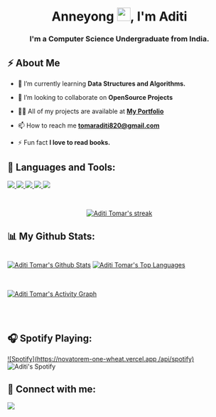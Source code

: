 <!-- <a href="#"><img width="100%" height="auto" src="https://i.imgur.com/iXuL1HG.png" height="175px"/></a> -->

<h1 align="center">Anneyong <img src="https://raw.githubusercontent.com/MartinHeinz/MartinHeinz/master/wave.gif" width="30px">, I'm Aditi</h1>
<h3 align="center">I'm a Computer Science Undergraduate from India.</h3>


## ⚡ About Me

- 🌱 I’m currently learning **Data Structures and Algorithms.**

- 👯 I’m looking to collaborate on **OpenSource Projects**

- 👨‍💻 All of my projects are available at **[My Portfolio](https://aditiitomar.github.io/Portfolio/)**

- 📫 How to reach me **tomaraditi820@gmail.com**

- ⚡ Fun fact **I love to read books.**

## 🚀 Languages and Tools:

<p align="left"> 
    <a href="https://developer.mozilla.org/en-US/docs/Web/JavaScript" target="_blank"> <img src="https://img.icons8.com/color/48/000000/javascript.png"/> </a> 
    <a href="https://www.w3.org/html/" target="_blank"> <img src="https://img.icons8.com/color/48/000000/html-5.png"/> </a> 
    <a href="https://www.w3schools.com/css/" target="_blank"> <img src="https://img.icons8.com/color/48/000000/css3.png"/> </a> 
    <a href="https://getbootstrap.com" target="_blank"> <img src="https://img.icons8.com/color/48/000000/bootstrap.png"/> </a> 
    <a href="https://git-scm.com/" target="_blank"> <img src="https://img.icons8.com/color/48/000000/git.png"/> </a>
</p>

<!-- [![React Badge](https://img.shields.io/badge/-React-61DBFB?style=for-the-badge&labelColor=black&logo=react&logoColor=61DBFB)](#)  [![Javascript Badge](https://img.shields.io/badge/-Javascript-F0DB4F?style=for-the-badge&labelColor=black&logo=javascript&logoColor=F0DB4F)](#) [![Typescript Badge](https://img.shields.io/badge/-Typescript-007acc?style=for-the-badge&labelColor=black&logo=typescript&logoColor=007acc)](#) [![Nodejs Badge](https://img.shields.io/badge/-Nodejs-3C873A?style=for-the-badge&labelColor=black&logo=node.js&logoColor=3C873A)](#) [![GraphQL Badge](https://img.shields.io/badge/-GraphQl-e535ab?style=for-the-badge&labelColor=black&logo=node.js&logoColor=e535ab)](#) -->
<br/>

<p align="center">
    <a href="https://github.com/aditiitomar/github-readme-streak-stats">
        <img title="🔥 Get streak stats for your profile at git.io/streak-stats" alt="Aditi Tomar's streak" src="https://github-readme-streak-stats.herokuapp.com/?user=aditiitomar&theme=black-ice&hide_border=true&stroke=0000&background=060A0CD0"/>
    </a>
</p>

## 📊 My Github Stats:

  <br/>
    <a href="https://github.com/aditiitomar/github-readme-stats"><img alt="Aditi Tomar's Github Stats" src="https://github-readme-stats.vercel.app/api?username=aditiitomar&show_icons=true&count_private=true&theme=react&hide_border=true&bg_color=0D1117" /></a>
  <a href="https://github.com/aditiitomar/github-readme-stats"><img alt="Aditi Tomar's Top Languages" src="https://github-readme-stats.vercel.app/api/top-langs/?username=aditiitomar&langs_count=8&count_private=true&layout=compact&theme=react&hide_border=true&bg_color=0D1117" /></a>
  <br/>
  
<br/>
<br/>

<a href="https://github.com/aditiitomar/github-readme-activity-graph"><img alt="Aditi Tomar's Activity Graph" src="https://activity-graph.herokuapp.com/graph?username=aditiitomar&bg_color=0D1117&color=5BCDEC&line=5BCDEC&point=FFFFFF&hide_border=true" /></a>

<br/>
<br/>

## 🎧 Spotify Playing: 
[![Spotify](https://novatorem-one-wheat.vercel.app
/api/spotify)](https://open.spotify.com/user/31owgythkkzr2fcoggbd7rfrk3tq)
<br>
![Aditi's Spotify](https://spotify-recently-played-readme.vercel.app/api?user=31owgythkkzr2fcoggbd7rfrk3tq&unique={true|1|on|yes})

## 👯 Connect with me:
<p align="left">

<a href = "https://www.linkedin.com/in/aditi-tomar-969754206/"><img src="https://img.icons8.com/fluent/48/000000/linkedin.png"/></a>
</p>
